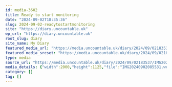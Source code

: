 ```yaml
---
id: media-3602
title: Ready to start monitoring
date: "2024-09-02T18:35:36"
slug: 2024-09-02-readytostartmonitoring
site: "https://diary.uncountable.uk"
wp_url: "https://diary.uncountable.uk"
root_slug: diary
site_name: My Diary
featured_media_url: "https://media.uncountable.uk/diary/2024/09/02183537/IMG20240902085531.webp"
featured_media_srcset: "https://media.uncountable.uk/diary/2024/09/02183537/IMG20240902085531-300x169.webp 300w, https://media.uncountable.uk/diary/2024/09/02183537/IMG20240902085531-1024x576.webp 1024w, https://media.uncountable.uk/diary/2024/09/02183537/IMG20240902085531-150x150.webp 150w, https://media.uncountable.uk/diary/2024/09/02183537/IMG20240902085531-640x360.webp 640w, https://media.uncountable.uk/diary/2024/09/02183537/IMG20240902085531.webp 2000w"
type: media
source_url: "https://media.uncountable.uk/diary/2024/09/02183537/IMG20240902085531.webp"
media_details: {"width":2000,"height":1125,"file":"IMG20240902085531.webp","filesize":198134,"sizes":{"medium":{"file":"IMG20240902085531-300x169.webp","width":300,"height":169,"filesize":16116,"mime_type":"image/webp","source_url":"https://media.uncountable.uk/diary/2024/09/02183537/IMG20240902085531-300x169.webp"},"large":{"file":"IMG20240902085531-1024x576.webp","width":1024,"height":576,"filesize":135512,"mime_type":"image/webp","source_url":"https://media.uncountable.uk/diary/2024/09/02183537/IMG20240902085531-1024x576.webp"},"thumbnail":{"file":"IMG20240902085531-150x150.webp","width":150,"height":150,"filesize":7278,"mime_type":"image/webp","source_url":"https://media.uncountable.uk/diary/2024/09/02183537/IMG20240902085531-150x150.webp"},"mobwidth":{"file":"IMG20240902085531-640x360.webp","width":640,"height":360,"filesize":63104,"mime_type":"image/webp","source_url":"https://media.uncountable.uk/diary/2024/09/02183537/IMG20240902085531-640x360.webp"},"full":{"file":"IMG20240902085531.webp","width":2000,"height":1125,"mime_type":"image/webp","source_url":"https://media.uncountable.uk/diary/2024/09/02183537/IMG20240902085531.webp"}},"image_meta":{"aperture":"0","credit":"","camera":"","caption":"","created_timestamp":"0","copyright":"","focal_length":"0","iso":"0","shutter_speed":"0","title":"","orientation":"0","keywords":[]}}
category: []
tag: []
---
```


